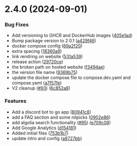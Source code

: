 # 2.4.0 (2024-09-01)


### Bug Fixes

* Add versioning to GHCR and DockerHub images ([405e1ad](https://github.com/yuva19102003/DevOps/commit/405e1adc80168ecf03282500bf7c0de18cb466f4))
* Bump package version to 2.0.1 ([a429f46](https://github.com/yuva19102003/DevOps/commit/a429f4660a4ff4407622fca49c6eb3dfd1ce8cf2))
* docker compose config ([69a2f20](https://github.com/yuva19102003/DevOps/commit/69a2f20dc58713897d57f38a3263319ca1b324fe))
* extra spacing ([18360a9](https://github.com/yuva19102003/DevOps/commit/18360a9b9371aeb78ff22bbb92443520d5dd2365))
* link rendring on website ([531a539](https://github.com/yuva19102003/DevOps/commit/531a5390d0af8e1b0d7fe0c8e666a565caf2ea97))
* release action ([29720ce](https://github.com/yuva19102003/DevOps/commit/29720cef1b86800613e7d18e6b82546700fbd4f7))
* the broken path on hosted website ([f3494ae](https://github.com/yuva19102003/DevOps/commit/f3494ae339ecc1473387942dfbc9862624c70c7a))
* the version file name ([9369b75](https://github.com/yuva19102003/DevOps/commit/9369b75d4f74fae2c84208db49cef669c97e1f30))
* update the docker compose file to compose.dev.yaml and compose.yaml ([a7f57fe](https://github.com/yuva19102003/DevOps/commit/a7f57fe51e4277b205b773706af1da4f5c09a702))
* V2 cleanup ([#93](https://github.com/yuva19102003/DevOps/issues/93)) ([6c852a8](https://github.com/yuva19102003/DevOps/commit/6c852a8b62e9e2208c4271c81832dfaf1a312378))


### Features

* Add a discord bot to go app ([80941c8](https://github.com/yuva19102003/DevOps/commit/80941c86ced3e40aaef379b6ca762938b16be111))
* add a FAQ section and some nitpicks ([0902e86](https://github.com/yuva19102003/DevOps/commit/0902e8620b1c29685ba269b0819bf2b45404776c))
* add algolia search functionality ([#95](https://github.com/yuva19102003/DevOps/issues/95)) ([e709c08](https://github.com/yuva19102003/DevOps/commit/e709c089adefbab3a57aa6cef08863441cefd9bf))
* Add Google Analytics ([d154181](https://github.com/yuva19102003/DevOps/commit/d154181ad1c772d44a0e1a3378c0b82c92005dbc))
* Added initial files ([753b1b7](https://github.com/yuva19102003/DevOps/commit/753b1b7a5c1e8c40816946ee0d08a36f13675029))
* update intro and config ([a8727bb](https://github.com/yuva19102003/DevOps/commit/a8727bb21e033886d0d201da74d9dd68777152cb))



